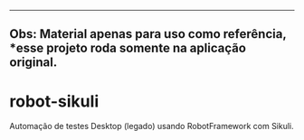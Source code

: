 -------------------------------------------------------------------------------------------------------------
Obs:  Material apenas para uso como referência, *esse projeto roda somente na aplicação original.
-------------------------------------------------------------------------------------------------------------

# robot-sikuli
Automação de testes Desktop (legado) usando RobotFramework com Sikuli.

